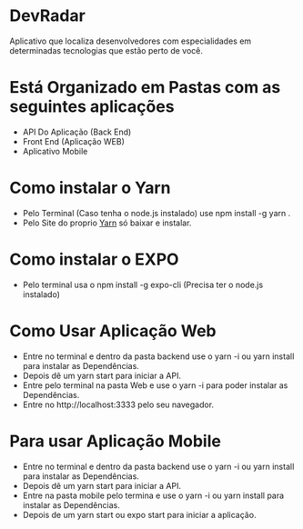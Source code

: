 # DevRadar 

Aplicativo que localiza desenvolvedores com especialidades em determinadas tecnologias que estão perto de você.

# Está Organizado em Pastas com as seguintes aplicações

 - API Do Aplicação (Back End)
 - Front End (Aplicação WEB)
 - Aplicativo Mobile


# Como instalar o Yarn
 
 - Pelo Terminal (Caso tenha o node.js instalado) use npm install -g yarn .
 - Pelo Site do proprio [Yarn](https://yarnpkg.com/pt-BR/docs/install#windows-stable) só baixar e instalar.

# Como instalar o EXPO 

 - Pelo terminal usa o npm install -g expo-cli (Precisa ter o node.js instalado)

# Como Usar Aplicação Web

 - Entre no terminal e dentro da pasta backend use o yarn -i ou yarn install para instalar as Dependências.
 - Depois dê um yarn start para iniciar a API.
 - Entre pelo terminal na pasta Web e use o yarn -i para poder instalar as Dependências.
 - Entre no http://localhost:3333 pelo seu navegador.

# Para usar Aplicação Mobile

 - Entre no terminal e dentro da pasta backend use o yarn -i ou yarn install para instalar as Dependências.
 - Depois dê um yarn start para iniciar a API.
 - Entre na pasta mobile pelo termina e use o yarn -i ou yarn install para instalar as Dependências.
 - Depois de um yarn start ou  expo start para iniciar a aplicação.

